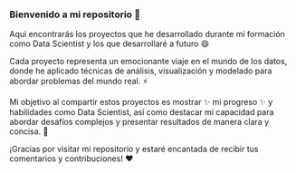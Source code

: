 ### Bienvenido a mi repositorio 👋

Aqui encontrarás los proyectos que he desarrollado durante mi formación como Data Scientist y los que desarrollaré a futuro 😄

Cada proyecto representa un emocionante viaje en el mundo de los datos, donde he aplicado técnicas de análisis, visualización y modelado para abordar problemas del mundo real. ⚡

Mi objetivo al compartir estos proyectos es mostrar ✨ mi progreso ✨ y habilidades como Data Scientist, así como destacar mi capacidad para abordar desafíos complejos y presentar resultados de manera clara y concisa. 👯

¡Gracias por visitar mi repositorio y estaré encantada de recibir tus comentarios y contribuciones! :heart:

<!--
**ViviGomezz/ViviGomezz** is a ✨ _special_ ✨ repository because its `README.md` (this file) appears on your GitHub profile.

Here are some ideas to get you started:

- 🔭 I’m currently working on ...
- 🌱 I’m currently learning ...
- 👯 I’m looking to collaborate on ...
- 🤔 I’m looking for help with ...
- 💬 Ask me about ...
- 📫 How to reach me: ...
- 😄 Pronouns: ...
- ⚡ Fun fact: ...
-->
